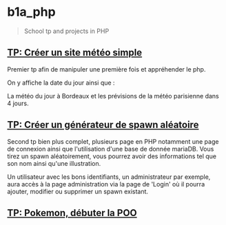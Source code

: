 # b1a_php
> School tp and projects in PHP

## [TP: Créer un site météo simple](/météo)

Premier tp afin de manipuler une première fois et appréhender le php.

On y affiche la date du jour ainsi que :

La météo du jour à Bordeaux et les prévisions de la météo parisienne dans 4 jours.

## [TP: Créer un générateur de spawn aléatoire](/spawn)

Second tp bien plus complet, plusieurs page en PHP notamment une page de connexion ainsi que l'utilisation d'une base de donnée mariaDB.
Vous tirez un spawn aléatoirement, vous pourrez avoir des informations tel que son nom ainsi qu'une illustration.

Un utilisateur avec les bons identifiants, un administrateur par exemple, aura accès à la page administration via la page de 'Login' où il pourra ajouter, modifier ou supprimer un spawn existant.

## [TP: Pokemon, débuter la POO](/pokemon)
